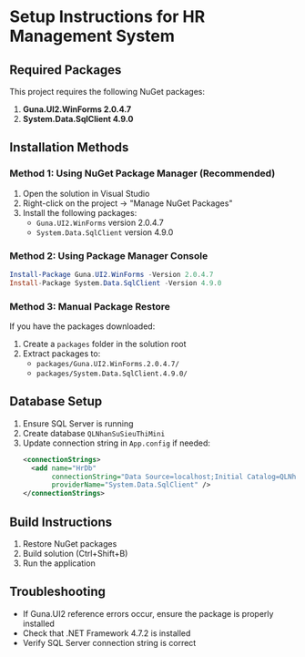 # Setup Instructions for HR Management System

## Required Packages

This project requires the following NuGet packages:

1. **Guna.UI2.WinForms 2.0.4.7**
2. **System.Data.SqlClient 4.9.0**

## Installation Methods

### Method 1: Using NuGet Package Manager (Recommended)

1. Open the solution in Visual Studio
2. Right-click on the project → "Manage NuGet Packages"
3. Install the following packages:
   - `Guna.UI2.WinForms` version 2.0.4.7
   - `System.Data.SqlClient` version 4.9.0

### Method 2: Using Package Manager Console

```powershell
Install-Package Guna.UI2.WinForms -Version 2.0.4.7
Install-Package System.Data.SqlClient -Version 4.9.0
```

### Method 3: Manual Package Restore

If you have the packages downloaded:

1. Create a `packages` folder in the solution root
2. Extract packages to:
   - `packages/Guna.UI2.WinForms.2.0.4.7/`
   - `packages/System.Data.SqlClient.4.9.0/`

## Database Setup

1. Ensure SQL Server is running
2. Create database `QLNhanSuSieuThiMini`
3. Update connection string in `App.config` if needed:
   ```xml
   <connectionStrings>
     <add name="HrDb"
          connectionString="Data Source=localhost;Initial Catalog=QLNhanSuSieuThiMini;User ID=sa;Password=1234;TrustServerCertificate=True"
          providerName="System.Data.SqlClient" />
   </connectionStrings>
   ```

## Build Instructions

1. Restore NuGet packages
2. Build solution (Ctrl+Shift+B)
3. Run the application

## Troubleshooting

- If Guna.UI2 reference errors occur, ensure the package is properly installed
- Check that .NET Framework 4.7.2 is installed
- Verify SQL Server connection string is correct

